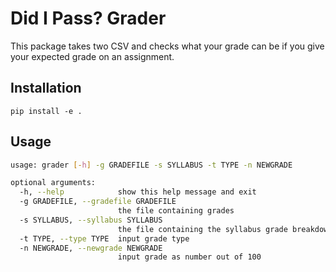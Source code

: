 # Did I Pass? Grader

This package takes two CSV and checks what your grade can be if you give your expected grade on an assignment.

## Installation
```pip install -e .```

## Usage
```bash
usage: grader [-h] -g GRADEFILE -s SYLLABUS -t TYPE -n NEWGRADE

optional arguments:
  -h, --help            show this help message and exit
  -g GRADEFILE, --gradefile GRADEFILE
                        the file containing grades
  -s SYLLABUS, --syllabus SYLLABUS
                        the file containing the syllabus grade breakdown
  -t TYPE, --type TYPE  input grade type
  -n NEWGRADE, --newgrade NEWGRADE
                        input grade as number out of 100
```